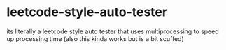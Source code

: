 # leetcode-style-auto-tester
its literally a leetcode style auto tester that uses multiprocessing to speed up processing time (also this kinda works but is a bit scuffed)
